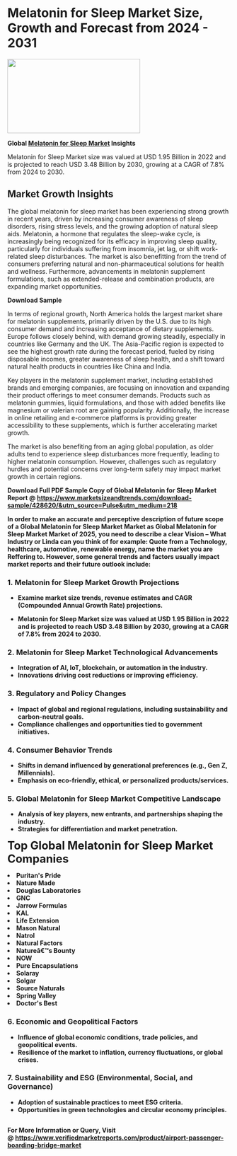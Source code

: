 <H1>Melatonin for Sleep Market Size, Growth and Forecast from 2024 - 2031</H1><img class="aligncenter size-medium wp-image-584254" src="https://thirdeyenews.in/wp-content/uploads/2024/09/Global-Market-Research-300x168.jpeg" alt="" width="300" height="168" /><p><strong>Global&nbsp;<a href="https://www.marketsizeandtrends.com/download-sample/428620/&amp;utm_source=Pulse&amp;utm_medium=218">Melatonin for Sleep Market</a> Insights</strong></p><p>Melatonin for Sleep Market size was valued at USD 1.95 Billion in 2022 and is projected to reach USD 3.48 Billion by 2030, growing at a CAGR of 7.8% from 2024 to 2030.</p><p><h2>Market Growth Insights</h2> <p>The global melatonin for sleep market has been experiencing strong growth in recent years, driven by increasing consumer awareness of sleep disorders, rising stress levels, and the growing adoption of natural sleep aids. Melatonin, a hormone that regulates the sleep-wake cycle, is increasingly being recognized for its efficacy in improving sleep quality, particularly for individuals suffering from insomnia, jet lag, or shift work-related sleep disturbances. The market is also benefitting from the trend of consumers preferring natural and non-pharmaceutical solutions for health and wellness. Furthermore, advancements in melatonin supplement formulations, such as extended-release and combination products, are expanding market opportunities.</p> <p><strong>Download Sample</strong></p> <p>In terms of regional growth, North America holds the largest market share for melatonin supplements, primarily driven by the U.S. due to its high consumer demand and increasing acceptance of dietary supplements. Europe follows closely behind, with demand growing steadily, especially in countries like Germany and the UK. The Asia-Pacific region is expected to see the highest growth rate during the forecast period, fueled by rising disposable incomes, greater awareness of sleep health, and a shift toward natural health products in countries like China and India.</p> <p>Key players in the melatonin supplement market, including established brands and emerging companies, are focusing on innovation and expanding their product offerings to meet consumer demands. Products such as melatonin gummies, liquid formulations, and those with added benefits like magnesium or valerian root are gaining popularity. Additionally, the increase in online retailing and e-commerce platforms is providing greater accessibility to these supplements, which is further accelerating market growth.</p> <p>The market is also benefiting from an aging global population, as older adults tend to experience sleep disturbances more frequently, leading to higher melatonin consumption. However, challenges such as regulatory hurdles and potential concerns over long-term safety may impact market growth in certain regions.</p> <p><strong></p><p><span class=""><strong>Download Full PDF Sample Copy of Global Melatonin for Sleep Market Report</strong> @ <a href="https://www.marketsizeandtrends.com/download-sample/428620/&amp;utm_source=Pulse&amp;utm_medium=218" target="_blank">https://www.marketsizeandtrends.com/download-sample/428620/&amp;utm_source=Pulse&amp;utm_medium=218</a></span></p><p>In order to make an accurate and perceptive description of future scope of a Global&nbsp;Melatonin for Sleep Market Market as Global&nbsp;Melatonin for Sleep Market Market of 2025, you need to describe a clear Vision &ndash; What Industry or Linda can you think of for example: Quote from a Technology, healthcare, automotive, renewable energy, name the market you are Reffering to. However, some general trends and factors usually impact market reports and their future outlook include:</p><h3>1.&nbsp;<strong>Melatonin for Sleep Market Growth Projections</strong></h3><ul><li>Examine market size trends, revenue estimates and CAGR (Compounded Annual Growth Rate) projections.</li><li><p>Melatonin for Sleep Market size was valued at USD 1.95 Billion in 2022 and is projected to reach USD 3.48 Billion by 2030, growing at a CAGR of 7.8% from 2024 to 2030.</p></li></ul><h3>2.&nbsp;<strong>Melatonin for Sleep Market Technological Advancements</strong></h3><ul><li>Integration of AI, IoT, blockchain, or automation in the industry.</li><li>Innovations driving cost reductions or improving efficiency.</li></ul><h3>3.&nbsp;<strong>Regulatory and Policy Changes</strong></h3><ul><li>Impact of global and regional regulations, including sustainability and carbon-neutral goals.</li><li>Compliance challenges and opportunities tied to government initiatives.</li></ul><h3>4.&nbsp;<strong>Consumer Behavior Trends</strong></h3><ul><li>Shifts in demand influenced by generational preferences (e.g., Gen Z, Millennials).</li><li>Emphasis on eco-friendly, ethical, or personalized products/services.</li></ul><h3>5.&nbsp;<strong>Global Melatonin for Sleep Market Competitive Landscape</strong></h3><ul><li>Analysis of key players, new entrants, and partnerships shaping the industry.</li><li>Strategies for differentiation and market penetration.</li></ul><p data-pm-slice="1 1 []"><span style="color: inherit; font-family: inherit; font-size: 25px;">Top Global Melatonin for Sleep Market Companies</span></p><div class="" data-test-id=""><p><li>Puritan's Pride</li><li> Nature Made</li><li> Douglas Laboratories</li><li> GNC</li><li> Jarrow Formulas</li><li> KAL</li><li> Life Extension</li><li> Mason Natural</li><li> Natrol</li><li> Natural Factors</li><li> Natureâ€™s Bounty</li><li> NOW</li><li> Pure Encapsulations</li><li> Solaray</li><li> Solgar</li><li> Source Naturals</li><li> Spring Valley</li><li> Doctor's Best</li></p></div><h3>6.&nbsp;<strong>Economic and Geopolitical Factors</strong></h3><ul><li>Influence of global economic conditions, trade policies, and geopolitical events.</li><li>Resilience of the market to inflation, currency fluctuations, or global crises.</li></ul><h3>7.&nbsp;<strong>Sustainability and ESG (Environmental, Social, and Governance)</strong></h3><ul><li>Adoption of sustainable practices to meet ESG criteria.</li><li>Opportunities in green technologies and circular economy principles.</li></ul><h2><strong style="font-size: 14px;">For More Information or Query, Visit @&nbsp;</strong><a style="background-color: #ffffff; font-size: 14px;" href="https://www.marketsizeandtrends.com/report/melatonin-for-sleep-market/" target="_blank">https://www.verifiedmarketreports.com/product/airport-passenger-boarding-bridge-market</a></h2>
